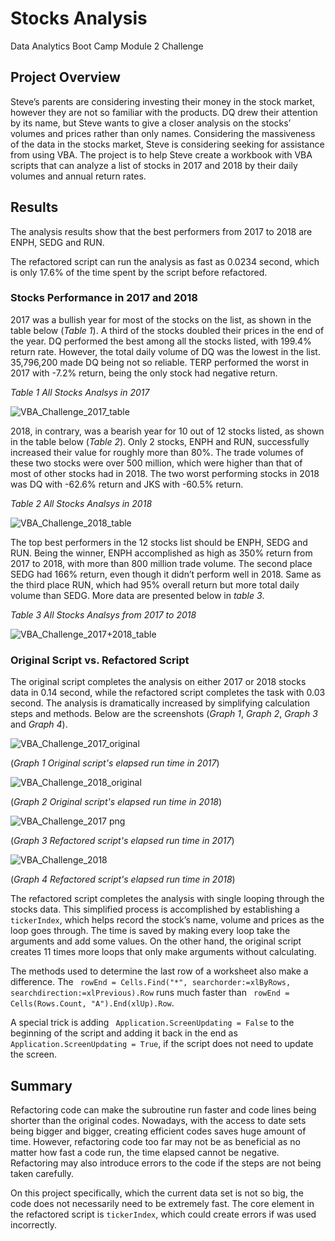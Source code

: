 # Stocks Analysis
Data Analytics Boot Camp Module 2 Challenge
## Project Overview
Steve’s parents are considering investing their money in the stock market, however they are not so familiar with the products. DQ drew their attention by its name, but Steve wants to give a closer analysis on the stocks’ volumes and prices rather than only names. Considering the massiveness of the data in the stocks market, Steve is considering seeking for assistance from using VBA. The project is to help Steve create a workbook with VBA scripts that can analyze a list of stocks in 2017 and 2018 by their daily volumes and annual return rates.

## Results
The analysis results show that the best performers from 2017 to 2018 are ENPH, SEDG and RUN.

The refactored script can run the analysis as fast as 0.0234 second, which is only 17.6% of the time spent by the script before refactored.

### Stocks Performance in 2017 and 2018
2017 was a bullish year for most of the stocks on the list, as shown in the table below (*Table 1*). A third of the stocks doubled their prices in the end of the year. DQ performed the best among all the stocks listed, with 199.4% return rate. However, the total daily volume of DQ was the lowest in the list. 35,796,200 made DQ being not so reliable. TERP performed the worst in 2017 with -7.2% return, being the only stock had negative return.

*Table 1 All Stocks Analsys in 2017*

![VBA_Challenge_2017_table](https://user-images.githubusercontent.com/78275082/109587088-76387900-7ad4-11eb-9b14-cf746ffd39d0.png)

2018, in contrary, was a bearish year for 10 out of 12 stocks listed, as shown in the table below (*Table 2*). Only 2 stocks, ENPH and RUN, successfully increased their value for roughly more than 80%. The trade volumes of these two stocks were over 500 million, which were higher than that of most of other stocks had in 2018. The two worst performing stocks in 2018 was DQ with -62.6% return and JKS with -60.5% return.

*Table 2 All Stocks Analsys in 2018*

![VBA_Challenge_2018_table](https://user-images.githubusercontent.com/78275082/109587105-7fc1e100-7ad4-11eb-8a72-a963ce51ab8c.png)

The top best performers in the 12 stocks list should be ENPH, SEDG and RUN. Being the winner, ENPH accomplished as high as 350% return from 2017 to 2018, with more than 800 million trade volume. The second place SEDG had 166% return, even though it didn’t perform well in 2018. Same as the third place RUN, which had 95% overall return but more total daily volume than SEDG. More data are presented below in *table 3*.

*Table 3 All Stocks Analsys from 2017 to 2018*

![VBA_Challenge_2017+2018_table](https://user-images.githubusercontent.com/78275082/109587112-83556800-7ad4-11eb-9bea-865ac879e10c.png)

### Original Script vs. Refactored Script
The original script completes the analysis on either 2017 or 2018 stocks data in 0.14 second, while the refactored script completes the task with 0.03 second. The analysis is dramatically increased by simplifying calculation steps and methods. Below are the screenshots (*Graph 1*, *Graph 2*, *Graph 3* and *Graph 4*).

![VBA_Challenge_2017_original](https://user-images.githubusercontent.com/78275082/109589685-b26dd880-7ad8-11eb-8403-6dec1ccf3954.png)

(*Graph 1 Original script's elapsed run time in 2017*)

![VBA_Challenge_2018_original](https://user-images.githubusercontent.com/78275082/109589696-b699f600-7ad8-11eb-8598-af79f130577a.png)

(*Graph 2 Original script's elapsed run time in 2018*)

![VBA_Challenge_2017 png](https://user-images.githubusercontent.com/78275082/109589301-2065d000-7ad8-11eb-82bd-cea93f044468.png)

(*Graph 3 Refactored script's elapsed run time in 2017*)

![VBA_Challenge_2018](https://user-images.githubusercontent.com/78275082/109589307-222f9380-7ad8-11eb-9e8c-8d2753ff8c36.png)

(*Graph 4 Refactored script's elapsed run time in 2018*)

The refactored script completes the analysis with single looping through the stocks data. This simplified process is accomplished by establishing a `tickerIndex`, which helps record the stock’s name, volume and prices as the loop goes through. The time is saved by making every loop take the arguments and add some values. On the other hand, the original script creates 11 times more loops that only make arguments without calculating.

The methods used to determine the last row of a worksheet also make a difference. The ` rowEnd = Cells.Find("*", searchorder:=xlByRows, searchdirection:=xlPrevious).Row` runs much faster than ` rowEnd = Cells(Rows.Count, "A").End(xlUp).Row`.

A special trick is adding ` Application.ScreenUpdating = False` to the beginning of the script and adding it back in the end as ` Application.ScreenUpdating = True`, if the script does not need to update the screen.

## Summary
Refactoring code can make the subroutine run faster and code lines being shorter than the original codes. Nowadays, with the access to date sets being bigger and bigger, creating efficient codes saves huge amount of time. However, refactoring code too far may not be as beneficial as no matter how fast a code run, the time elapsed cannot be negative. Refactoring may also introduce errors to the code if the steps are not being taken carefully.

On this project specifically, which the current data set is not so big, the code does not necessarily need to be extremely fast. The core element in the refactored script is `tickerIndex`, which could create errors if was used incorrectly.
